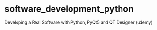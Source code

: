 # software_development_python
Developing a Real Software with Python, PyQt5 and QT Designer (udemy)
